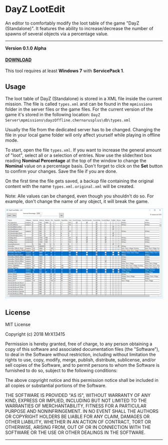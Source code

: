 

# DayZ LootEdit


An editor to comfortably modify the loot table of the game "DayZ (Standalone)". It features the ability to increase/decrease the number of spawns of several objects via a percentage value.


---


**Version 0.1.0 Alpha**
#### **[DOWNLOAD](https://github.com/MrX13415/DayZLootEdit/releases)**

This tool requires at least **Windows 7** with **ServicePack 1**.



## Usage


The loot table of DayZ (Standalone) is stored in a XML file inside the current mission.
The file is called `types.xml` and can be found in the `mpmissions` folder in the server files or the game files. For the current version of the game it's stored in the following location: 
`DayZ Server\mpmissions\dayzOffline.chernarusplus\db\types.xml`

Usually the file from the dedicated server has to be changed.
Changing the file in your local game folder will only affect yourself while playing in offline mode.

To start, open the file `types.xml`. 
If you want to increase the general amount of "loot", select all or a selection of entries.
Now use the slider/text box reading **Nominal Percentage** at the top of the window to change the **Nominal** value on a percentage basis.
Don't forget to click on the **Set** button to confirm your changes. Save the file if you are done.

On the first time the file gets saved, a backup file containing the original content with the name `types.xml.original.xml` will be created.

Note: Alle values can be changed, even though you shouldn't do so. For example, don't change the name of any object, it will break the game.

![DayZ LootEdit](dayzlootedit.png)



## License


MIT License

Copyright (c) 2018 MrX13415

Permission is hereby granted, free of charge, to any person obtaining a copy
of this software and associated documentation files (the "Software"), to deal
in the Software without restriction, including without limitation the rights
to use, copy, modify, merge, publish, distribute, sublicense, and/or sell
copies of the Software, and to permit persons to whom the Software is
furnished to do so, subject to the following conditions:

The above copyright notice and this permission notice shall be included in all
copies or substantial portions of the Software.

THE SOFTWARE IS PROVIDED "AS IS", WITHOUT WARRANTY OF ANY KIND, EXPRESS OR
IMPLIED, INCLUDING BUT NOT LIMITED TO THE WARRANTIES OF MERCHANTABILITY,
FITNESS FOR A PARTICULAR PURPOSE AND NONINFRINGEMENT. IN NO EVENT SHALL THE
AUTHORS OR COPYRIGHT HOLDERS BE LIABLE FOR ANY CLAIM, DAMAGES OR OTHER
LIABILITY, WHETHER IN AN ACTION OF CONTRACT, TORT OR OTHERWISE, ARISING FROM,
OUT OF OR IN CONNECTION WITH THE SOFTWARE OR THE USE OR OTHER DEALINGS IN THE
SOFTWARE.


---
